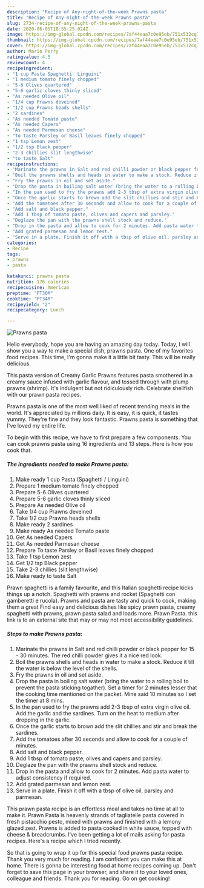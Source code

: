 ```yaml
---
description: "Recipe of Any-night-of-the-week Prawns pasta"
title: "Recipe of Any-night-of-the-week Prawns pasta"
slug: 2734-recipe-of-any-night-of-the-week-prawns-pasta
date: 2020-06-05T18:55:25.024Z
image: https://img-global.cpcdn.com/recipes/7af44eaa7c0e95eb/751x532cq70/prawns-pasta-recipe-main-photo.jpg
thumbnail: https://img-global.cpcdn.com/recipes/7af44eaa7c0e95eb/751x532cq70/prawns-pasta-recipe-main-photo.jpg
cover: https://img-global.cpcdn.com/recipes/7af44eaa7c0e95eb/751x532cq70/prawns-pasta-recipe-main-photo.jpg
author: Mario Perry
ratingvalue: 4.5
reviewcount: 4
recipeingredient:
- "1 cup Pasta Spaghetti  Linguini"
- "1 medium tomato finely chopped"
- "5-6 Olives quartered"
- "5-6 garlic cloves thinly sliced"
- "As needed Olive oil"
- "1/4 cup Prawns deveined"
- "1/2 cup Prawns heads shells"
- "2 sardines"
- "As needed Tomato paste"
- "As needed Capers"
- "As needed Parmesan cheese"
- "To taste Parsley or Basil leaves finely chopped"
- "1 tsp Lemon zest"
- "1/2 tsp Black pepper"
- "2-3 chillies slit lengthwise"
- "to taste Salt"
recipeinstructions:
- "Marinate the prawns in Salt and red chilli powder or black pepper for 15 - 30 minutes. The red chilli powder gives it a nice red look."
- "Boil the prawns shells and heads in water to make a stock. Reduce it till the water is below the level of the shells."
- "Fry the prawns in oil and set aside."
- "Drop the pasta in boiling salt water (bring the water to a rolling boil to prevent the pasta sticking togather). Set a timer for 2 minutes lesser that the cooking time mentioned on the packet. Mine said 10 minutes so I set the timer at 8 mins."
- "In the pan used to fry the prawns add 2-3 tbsp of extra virgin olive oil. Add the garlic and the sardines. Turn on the heat to medium after dropping in the garlic."
- "Once the garlic starts to brown add the slit chillies and stir and break the sardines."
- "Add the tomatoes after 30 seconds and allow to cook for a couple of minutes."
- "Add salt and black pepper."
- "Add 1 tbsp of tomato paste, olives and capers and parsley."
- "Deglaze the pan with the prawns shell stock and reduce."
- "Drop in the pasta and allow to cook for 2 minutes. Add pasta water to adjust consistency if required."
- "Add grated parmesan and lemon zest."
- "Serve in a plate. Finish it off with a tbsp of olive oil, parsley and parmesan."
categories:
- Recipe
tags:
- prawns
- pasta

katakunci: prawns pasta 
nutrition: 176 calories
recipecuisine: American
preptime: "PT30M"
cooktime: "PT34M"
recipeyield: "2"
recipecategory: Lunch

---
```



![Prawns pasta](https://img-global.cpcdn.com/recipes/7af44eaa7c0e95eb/751x532cq70/prawns-pasta-recipe-main-photo.jpg)

Hello everybody, hope you are having an amazing day today. Today, I will show you a way to make a special dish, prawns pasta. One of my favorites food recipes. This time, I'm gonna make it a little bit tasty. This will be really delicious.

This pasta version of Creamy Garlic Prawns features pasta smothered in a creamy sauce infused with garlic flavour, and tossed through with plump prawns (shrimp). It&#39;s indulgent but not ridiculously rich. Celebrate shellfish with our prawn pasta recipes.

Prawns pasta is one of the most well liked of recent trending meals in the world. It's appreciated by millions daily. It is easy, it is quick, it tastes yummy. They're fine and they look fantastic. Prawns pasta is something that I've loved my entire life.


To begin with this recipe, we have to first prepare a few components. You can cook prawns pasta using 16 ingredients and 13 steps. Here is how you cook that.

<!--inarticleads1-->

##### The ingredients needed to make Prawns pasta:

1. Make ready 1 cup Pasta (Spaghetti / Linguini)
1. Prepare 1 medium tomato finely chopped
1. Prepare 5-6 Olives quartered
1. Prepare 5-6 garlic cloves thinly sliced
1. Prepare As needed Olive oil
1. Take 1/4 cup Prawns deveined
1. Take 1/2 cup Prawns heads shells
1. Make ready 2 sardines
1. Make ready As needed Tomato paste
1. Get As needed Capers
1. Get As needed Parmesan cheese
1. Prepare To taste Parsley or Basil leaves finely chopped
1. Take 1 tsp Lemon zest
1. Get 1/2 tsp Black pepper
1. Take 2-3 chillies (slit lengthwise)
1. Make ready to taste Salt


Prawn spaghetti is a family favourite, and this Italian spaghetti recipe kicks things up a notch. Spaghetti with prawns and rocket (Spaghetti con gamberetti e rucola). Prawns and pasta are tasty and quick to cook, making them a great Find easy and delicious dishes like spicy prawn pasta, creamy spaghetti with prawns, prawn pasta salad and loads more. Prawn Pasta. this link is to an external site that may or may not meet accessibility guidelines. 

<!--inarticleads2-->

##### Steps to make Prawns pasta:

1. Marinate the prawns in Salt and red chilli powder or black pepper for 15 - 30 minutes. The red chilli powder gives it a nice red look.
1. Boil the prawns shells and heads in water to make a stock. Reduce it till the water is below the level of the shells.
1. Fry the prawns in oil and set aside.
1. Drop the pasta in boiling salt water (bring the water to a rolling boil to prevent the pasta sticking togather). Set a timer for 2 minutes lesser that the cooking time mentioned on the packet. Mine said 10 minutes so I set the timer at 8 mins.
1. In the pan used to fry the prawns add 2-3 tbsp of extra virgin olive oil. Add the garlic and the sardines. Turn on the heat to medium after dropping in the garlic.
1. Once the garlic starts to brown add the slit chillies and stir and break the sardines.
1. Add the tomatoes after 30 seconds and allow to cook for a couple of minutes.
1. Add salt and black pepper.
1. Add 1 tbsp of tomato paste, olives and capers and parsley.
1. Deglaze the pan with the prawns shell stock and reduce.
1. Drop in the pasta and allow to cook for 2 minutes. Add pasta water to adjust consistency if required.
1. Add grated parmesan and lemon zest.
1. Serve in a plate. Finish it off with a tbsp of olive oil, parsley and parmesan.


This prawn pasta recipe is an effortless meal and takes no time at all to make it. Prawn Pasta is heavenly strands of tagliatelle pasta covered in fresh pistacchio pesto, mixed with prawns and finished with a lemony glazed zest. Prawns is added to pasta cooked in white sauce, topped with cheese &amp; breadcrumbs. I&#39;ve been getting a lot of mails asking for pasta recipes. Here&#39;s a recipe which I tried recently. 

So that is going to wrap it up for this special food prawns pasta recipe. Thank you very much for reading. I am confident you can make this at home. There is gonna be interesting food at home recipes coming up. Don't forget to save this page in your browser, and share it to your loved ones, colleague and friends. Thank you for reading. Go on get cooking!
